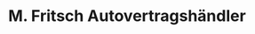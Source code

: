 ---
title: "M. Fritsch Autovertragshändler"
url: /iffeldorf/m-fritsch-autovertragshaendler/
shop: Autohaus
---